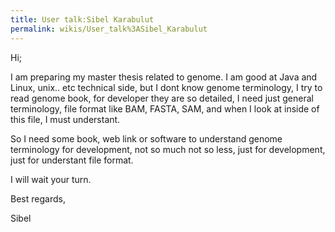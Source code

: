```yaml
---
title: User talk:Sibel Karabulut
permalink: wikis/User_talk%3ASibel_Karabulut
---
```


Hi;

I am preparing my master thesis related to genome. I am good at Java and
Linux, unix.. etc technical side, but I dont know genome terminology, I
try to read genome book, for developer they are so detailed, I need just
general terminology, file format like BAM, FASTA, SAM, and when I look
at inside of this file, I must understant.

So I need some book, web link or software to understand genome
terminology for development, not so much not so less, just for
development, just for understant file format.

I will wait your turn.

Best regards,

Sibel
